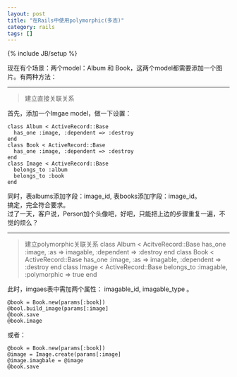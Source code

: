 ```yaml
---
layout: post
title: "在Rails中使用polymorphic(多态)"
category: rails
tags: []
---
```

{% include JB/setup %}

现在有个场景：两个model：Album 和 Book，这两个model都需要添加一个图片。有两种方法：

---

>建立直接关联关系

首先，添加一个Imgae model，做一下设置：  

	class Album < ActiveRecord::Base
	  has_one :image, :dependent => :destroy
	end
	class Book < ActiveRecord::Base
	  has_one :image, :dependent => :destroy
	end
	class Image < ActiveRecord::Base
	  belongs_to :album
	  belongs_to :book
	end

同时，表albums添加字段：image_id, 表books添加字段：image_id。  
搞定，完全符合要求。  
过了一天，客户说，Person加个头像吧，好吧，只能把上边的步骤重复一遍，不觉的烦么？  

---

>建立polymorphic关联关系
	class Album < AcitveRecord::Base
	  has_one :image, :as => imagable, :dependent => :destroy
	end
	class Book < ActiveRecord::Base
	  has_one :image, :as => imagable, :dependent => :destroy
	end
	class Image < ActiveRecord::Base
	  belongs_to :imagable, :polymorphic => true
	end

此时，imgaes表中需加两个属性： imagable_id, imagable_type 。  

	@book = Book.new(params[:book])
	@bool.build_image(params[:image]
	@book.save
	@book.image

或者：  

	@book = Book.new(params[:book])
	@image = Image.create(params[:image]
	@image.imagbale = @image
	@book.save
